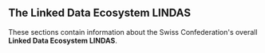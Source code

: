 ## The Linked Data Ecosystem LINDAS

These sections contain information about the Swiss Confederation's overall **Linked Data Ecosystem LINDAS**.
